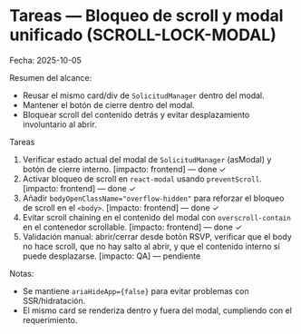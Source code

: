 # Tareas — Bloqueo de scroll y modal unificado (SCROLL-LOCK-MODAL)

Fecha: 2025-10-05

Resumen del alcance:
- Reusar el mismo card/div de `SolicitudManager` dentro del modal.
- Mantener el botón de cierre dentro del modal.
- Bloquear scroll del contenido detrás y evitar desplazamiento involuntario al abrir.

Tareas
1. Verificar estado actual del modal de `SolicitudManager` (asModal) y botón de cierre interno. [impacto: frontend] — done ✓
2. Activar bloqueo de scroll en `react-modal` usando `preventScroll`. [impacto: frontend] — done ✓
3. Añadir `bodyOpenClassName="overflow-hidden"` para reforzar el bloqueo de scroll en el `<body>`. [impacto: frontend] — done ✓
4. Evitar scroll chaining en el contenido del modal con `overscroll-contain` en el contenedor scrollable. [impacto: frontend] — done ✓
5. Validación manual: abrir/cerrar desde botón RSVP, verificar que el body no hace scroll, que no hay salto al abrir, y que el contenido interno sí puede desplazarse. [impacto: QA] — pendiente 

Notas:
- Se mantiene `ariaHideApp={false}` para evitar problemas con SSR/hidratación.
- El mismo card se renderiza dentro y fuera del modal, cumpliendo con el requerimiento.
